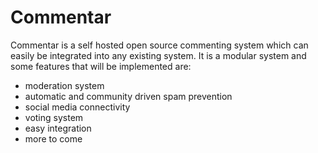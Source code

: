 Commentar
=

Commentar is a self hosted open source commenting system which can easily be integrated into any existing system. It is a modular system and some features that will be implemented are:

- moderation system
- automatic and community driven spam prevention
- social media connectivity
- voting system
- easy integration
- more to come

